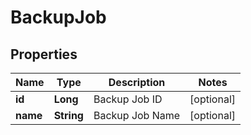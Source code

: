 

# BackupJob

## Properties

Name | Type | Description | Notes
------------ | ------------- | ------------- | -------------
**id** | **Long** | Backup Job ID |  [optional]
**name** | **String** | Backup Job Name |  [optional]



